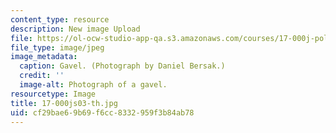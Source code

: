 ```yaml
---
content_type: resource
description: New image Upload
file: https://ol-ocw-studio-app-qa.s3.amazonaws.com/courses/17-000j-political-philosophy-global-justice-spring-2003/cf29bae69b69f6cc8332959f3b84ab78_17-000js03-th.jpg
file_type: image/jpeg
image_metadata:
  caption: Gavel. (Photograph by Daniel Bersak.)
  credit: ''
  image-alt: Photograph of a gavel.
resourcetype: Image
title: 17-000js03-th.jpg
uid: cf29bae6-9b69-f6cc-8332-959f3b84ab78
---
```

